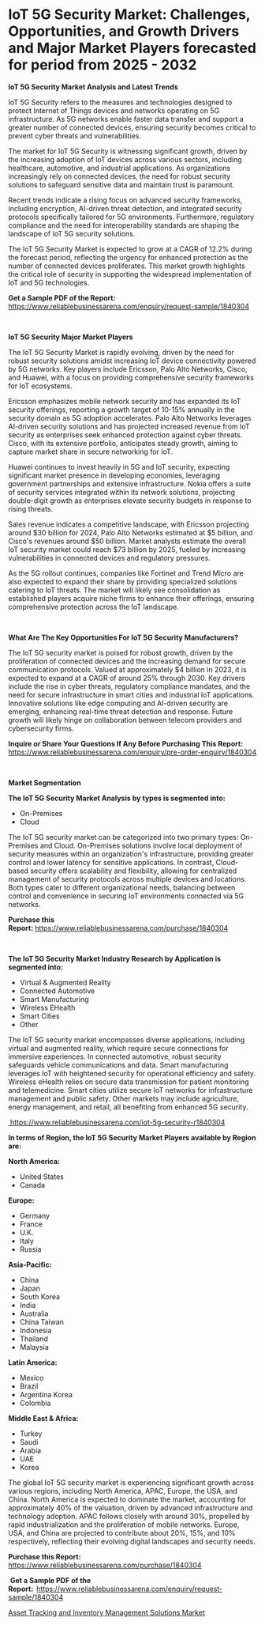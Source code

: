 <p><h1>IoT 5G Security Market: Challenges, Opportunities, and Growth Drivers and Major Market Players forecasted for period from 2025 - 2032</h1></p><p><strong>IoT 5G Security Market Analysis and Latest Trends</strong></p>
<p><p>IoT 5G Security refers to the measures and technologies designed to protect Internet of Things devices and networks operating on 5G infrastructure. As 5G networks enable faster data transfer and support a greater number of connected devices, ensuring security becomes critical to prevent cyber threats and vulnerabilities. </p><p>The market for IoT 5G Security is witnessing significant growth, driven by the increasing adoption of IoT devices across various sectors, including healthcare, automotive, and industrial applications. As organizations increasingly rely on connected devices, the need for robust security solutions to safeguard sensitive data and maintain trust is paramount. </p><p>Recent trends indicate a rising focus on advanced security frameworks, including encryption, AI-driven threat detection, and integrated security protocols specifically tailored for 5G environments. Furthermore, regulatory compliance and the need for interoperability standards are shaping the landscape of IoT 5G security solutions. </p><p>The IoT 5G Security Market is expected to grow at a CAGR of 12.2% during the forecast period, reflecting the urgency for enhanced protection as the number of connected devices proliferates. This market growth highlights the critical role of security in supporting the widespread implementation of IoT and 5G technologies.</p></p>
<p><strong>Get a Sample PDF of the Report:&nbsp;</strong> <a href="https://www.reliablebusinessarena.com/enquiry/request-sample/1840304?utm_campaign=3015&utm_medium=2&utm_source=Github&utm_content=ia&utm_term=08042025&utm_id=iot-5g-security">https://www.reliablebusinessarena.com/enquiry/request-sample/1840304</a></p>
<p>&nbsp;</p>
<p><strong>IoT 5G Security Major Market Players</strong></p>
<p><p>The IoT 5G Security Market is rapidly evolving, driven by the need for robust security solutions amidst increasing IoT device connectivity powered by 5G networks. Key players include Ericsson, Palo Alto Networks, Cisco, and Huawei, with a focus on providing comprehensive security frameworks for IoT ecosystems. </p><p>Ericsson emphasizes mobile network security and has expanded its IoT security offerings, reporting a growth target of 10-15% annually in the security domain as 5G adoption accelerates. Palo Alto Networks leverages AI-driven security solutions and has projected increased revenue from IoT security as enterprises seek enhanced protection against cyber threats. Cisco, with its extensive portfolio, anticipates steady growth, aiming to capture market share in secure networking for IoT.</p><p>Huawei continues to invest heavily in 5G and IoT security, expecting significant market presence in developing economies, leveraging government partnerships and extensive infrastructure. Nokia offers a suite of security services integrated within its network solutions, projecting double-digit growth as enterprises elevate security budgets in response to rising threats.</p><p>Sales revenue indicates a competitive landscape, with Ericsson projecting around $30 billion for 2024, Palo Alto Networks estimated at $5 billion, and Cisco's revenues around $50 billion. Market analysts estimate the overall IoT security market could reach $73 billion by 2025, fueled by increasing vulnerabilities in connected devices and regulatory pressures.</p><p>As the 5G rollout continues, companies like Fortinet and Trend Micro are also expected to expand their share by providing specialized solutions catering to IoT threats. The market will likely see consolidation as established players acquire niche firms to enhance their offerings, ensuring comprehensive protection across the IoT landscape.</p></p>
<p>&nbsp;</p>
<p><strong>What Are The Key Opportunities For IoT 5G Security Manufacturers?</strong></p>
<p><p>The IoT 5G security market is poised for robust growth, driven by the proliferation of connected devices and the increasing demand for secure communication protocols. Valued at approximately $4 billion in 2023, it is expected to expand at a CAGR of around 25% through 2030. Key drivers include the rise in cyber threats, regulatory compliance mandates, and the need for secure infrastructure in smart cities and industrial IoT applications. Innovative solutions like edge computing and AI-driven security are emerging, enhancing real-time threat detection and response. Future growth will likely hinge on collaboration between telecom providers and cybersecurity firms.</p></p>
<p><strong>Inquire or Share Your Questions If Any Before Purchasing This Report:</strong> <a href="https://www.reliablebusinessarena.com/enquiry/pre-order-enquiry/1840304?utm_campaign=3015&utm_medium=2&utm_source=Github&utm_content=ia&utm_term=08042025&utm_id=iot-5g-security">https://www.reliablebusinessarena.com/enquiry/pre-order-enquiry/1840304</a></p>
<p>&nbsp;</p>
<p><strong>Market Segmentation</strong></p>
<p><strong>The IoT 5G Security Market Analysis by types is segmented into:</strong></p>
<p><ul><li>On-Premises</li><li>Cloud</li></ul></p>
<p><p>The IoT 5G security market can be categorized into two primary types: On-Premises and Cloud. On-Premises solutions involve local deployment of security measures within an organization's infrastructure, providing greater control and lower latency for sensitive applications. In contrast, Cloud-based security offers scalability and flexibility, allowing for centralized management of security protocols across multiple devices and locations. Both types cater to different organizational needs, balancing between control and convenience in securing IoT environments connected via 5G networks.</p></p>
<p><strong>Purchase this Report:&nbsp;</strong><a href="https://www.reliablebusinessarena.com/purchase/1840304?utm_campaign=3015&utm_medium=2&utm_source=Github&utm_content=ia&utm_term=08042025&utm_id=iot-5g-security">https://www.reliablebusinessarena.com/purchase/1840304</a></p>
<p>&nbsp;</p>
<p><strong>The IoT 5G Security Market Industry Research by Application is segmented into:</strong></p>
<p><ul><li>Virtual & Augmented Reality</li><li>Connected Automotive</li><li>Smart Manufacturing</li><li>Wireless EHealth</li><li>Smart Cities</li><li>Other</li></ul></p>
<p><p>The IoT 5G security market encompasses diverse applications, including virtual and augmented reality, which require secure connections for immersive experiences. In connected automotive, robust security safeguards vehicle communications and data. Smart manufacturing leverages IoT with heightened security for operational efficiency and safety. Wireless eHealth relies on secure data transmission for patient monitoring and telemedicine. Smart cities utilize secure IoT networks for infrastructure management and public safety. Other markets may include agriculture, energy management, and retail, all benefiting from enhanced 5G security.</p></p>
<p><a href="https://www.reliablebusinessarena.com/iot-5g-security-r1840304?utm_campaign=3015&utm_medium=2&utm_source=Github&utm_content=ia&utm_term=08042025&utm_id=iot-5g-security">&nbsp;https://www.reliablebusinessarena.com/iot-5g-security-r1840304</a></p>
<p><strong>In terms of Region, the IoT 5G Security Market Players available by Region are:</strong></p>
<p>
    <p> <strong> North America: </strong>
        <ul>
            <li>United States</li>
            <li>Canada</li>
        </ul>
        </p> 
    <p> <strong> Europe: </strong>
        <ul>
            <li>Germany</li>
            <li>France</li>
            <li>U.K.</li>
            <li>Italy</li>
            <li>Russia</li>
        </ul>
        </p> 
    <p> <strong> Asia-Pacific: </strong>
        <ul>
            <li>China</li>
            <li>Japan</li>
            <li>South Korea</li>
            <li>India</li>
            <li>Australia</li>
            <li>China Taiwan</li>
            <li>Indonesia</li>
            <li>Thailand</li>
            <li>Malaysia</li>
        </ul>
        </p> 
    <p> <strong> Latin America: </strong>
        <ul>
            <li>Mexico</li>
            <li>Brazil</li>
            <li>Argentina Korea</li>
            <li>Colombia</li>
        </ul>
        </p> 
    <p> <strong> Middle East & Africa: </strong>
        <ul>
            <li>Turkey</li>
            <li>Saudi</li>
            <li>Arabia</li>
            <li>UAE</li>
            <li>Korea</li>
        </ul>
    </p>
    </p>
<p><p>The global IoT 5G security market is experiencing significant growth across various regions, including North America, APAC, Europe, the USA, and China. North America is expected to dominate the market, accounting for approximately 40% of the valuation, driven by advanced infrastructure and technology adoption. APAC follows closely with around 30%, propelled by rapid industrialization and the proliferation of mobile networks. Europe, USA, and China are projected to contribute about 20%, 15%, and 10% respectively, reflecting their evolving digital landscapes and security needs.</p></p>
<p><strong>Purchase this Report: </strong><a href="https://www.reliablebusinessarena.com/purchase/1840304?utm_campaign=3015&utm_medium=2&utm_source=Github&utm_content=ia&utm_term=08042025&utm_id=iot-5g-security">https://www.reliablebusinessarena.com/purchase/1840304</a></p>
<p>&nbsp;<strong>Get a Sample PDF of the Report:&nbsp;&nbsp;</strong><a href="https://www.reliablebusinessarena.com/enquiry/request-sample/1840304?utm_campaign=3015&utm_medium=2&utm_source=Github&utm_content=ia&utm_term=08042025&utm_id=iot-5g-security">https://www.reliablebusinessarena.com/enquiry/request-sample/1840304</a></p>
<p><strong></strong></p>
<p><p><a href="https://github.com/jenithschijf/Market-Research-Report-List-1/blob/main/asset-tracking-and-inventory-management-solutions-market.md?utm_campaign=3015&utm_medium=2&utm_source=Github&utm_content=ia&utm_term=08042025&utm_id=iot-5g-security">Asset Tracking and Inventory Management Solutions Market</a></p></p>